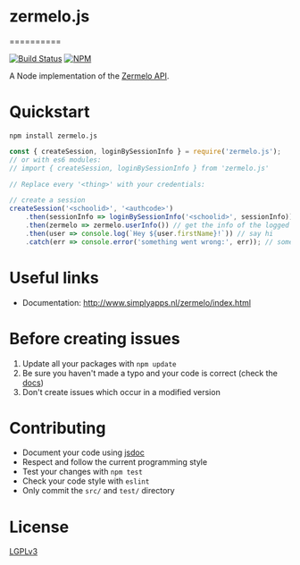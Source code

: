 # zermelo.js

==========

[![Build Status](https://travis-ci.org/simplyGits/zermelo.svg?branch=master)](https://travis-ci.org/simplyGits/zermelo)
[![NPM](https://nodei.co/npm/zermelo.js.png?mini=true)](https://nodei.co/npm/zermelo.js/)

A Node implementation of the [Zermelo API](https://zermelo.atlassian.net/wiki/display/DEV).

Quickstart
===
`npm install zermelo.js`

```javascript
const { createSession, loginBySessionInfo } = require('zermelo.js');
// or with es6 modules:
// import { createSession, loginBySessionInfo } from 'zermelo.js'

// Replace every '<thing>' with your credentials:

// create a session
createSession('<schoolid>', '<authcode>')
	.then(sessionInfo => loginBySessionInfo('<schoolid>', sessionInfo)) // create an Zermelo instance using the created session
	.then(zermelo => zermelo.userInfo()) // get the info of the logged in user
	.then(user => console.log(`Hey ${user.firstName}!`)) // say hi
	.catch(err => console.error('something went wrong:', err)); // something went wrong
```

Useful links
===
* Documentation: http://www.simplyapps.nl/zermelo/index.html

Before creating issues
===
1. Update all your packages with `npm update`
2. Be sure you haven't made a typo and your code is correct (check the [docs](http://www.simplyapps.nl/zermelo/index.html))
3. Don't create issues which occur in a modified version

Contributing
===
* Document your code using [jsdoc](http://usejsdoc.org/)
* Respect and follow the current programming style
* Test your changes with `npm test`
* Check your code style with `eslint`
* Only commit the `src/` and `test/` directory

License
===
[LGPLv3](LICENSE)
